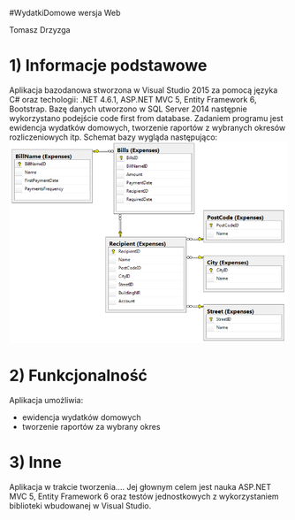 ﻿#WydatkiDomowe wersja Web

Tomasz Drzyzga
 
# 1) Informacje podstawowe
Aplikacja bazodanowa stworzona w Visual Studio 2015 za pomocą języka C# oraz techologii: .NET 4.6.1, ASP.NET MVC 5, Entity Framework 6, Bootstrap. Bazę danych utworzono w SQL Server 2014 następnie wykorzystano podejście code first from database.
Zadaniem programu jest ewidencja wydatków domowych, tworzenie raportów z wybranych okresów rozliczeniowych itp.
Schemat bazy wygląda następująco:
![Alt text](WydatkiDomoweWeb.Domain/Image/HouseholdExpenses.png)
# 2) Funkcjonalność
Aplikacja umożliwia:
- ewidencja wydatków domowych
- tworzenie raportów za wybrany okres

# 3) Inne
Aplikacja w trakcie tworzenia.... Jej głownym celem jest nauka ASP.NET MVC 5, Entity Framework 6 oraz testów jednostkowych z wykorzystaniem biblioteki wbudowanej w Visual Studio.  



